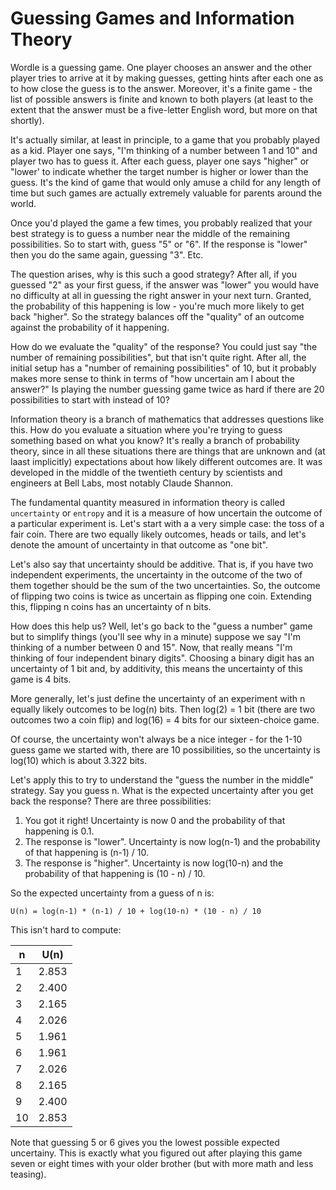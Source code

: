 # Guessing Games and Information Theory

Wordle is a guessing game. One player chooses an answer and the other player tries to arrive at it by making guesses, getting hints after each one as to how close the guess is to the answer.  Moreover, it's a finite game - the list of possible answers is finite and known to both players (at least to the extent that the answer must be a five-letter English word, but more on that shortly).

It's actually similar, at least in principle, to a game that you probably played as a kid.  Player one says, "I'm thinking of a number between 1 and 10" and player two has to guess it.  After each guess, player one says "higher" or "lower' to indicate whether the target number is higher or lower than the guess.  It's the kind of game that would only amuse a child for any length of time but such games are actually extremely valuable for parents around the world.

Once you'd played the game a few times, you probably realized that your best strategy is to guess a number near the middle of the remaining possibilities.  So to start with, guess "5" or "6".  If the response is "lower" then you do the same again, guessing "3".  Etc.

The question arises, why is this such a good strategy? After all, if you guessed "2" as your first guess, if the answer was "lower" you would have no difficulty at all in guessing the right answer in your next turn.  Granted, the probability of this happening is low - you're much more likely to get back "higher".  So the strategy balances off the "quality" of an outcome against the probability of it happening.

How do we evaluate the "quality" of the response?  You could just say "the number of remaining possibilities", but that isn't quite right.  After all, the initial setup has a "number of remaining possibilities" of 10, but it probably makes more sense to think in terms of "how uncertain am I about the answer?"  Is playing the number guessing game twice as hard if there are 20 possibilities to start with instead of 10?  

Information theory is a branch of mathematics that addresses questions like this.  How do you evaluate a situation where you're trying to guess something based on what you know?  It's really a branch of probability theory, since in all these situations there are things that are unknown and (at laast implicitly) expectations about how likely different outcomes are.  It was developed in the middle of the twentieth century by scientists and engineers at Bell Labs, most notably Claude Shannon.

The fundamental quantity measured in information theory is called `uncertainty` or `entropy` and it is a measure of how uncertain the outcome of a particular experiment is.  Let's start with a a very simple case: the toss of a fair coin.  There are two equally likely outcomes, heads or tails, and let's denote the amount of uncertainty in that outcome as "one bit".

Let's also say that uncertainty should be additive.  That is, if you have two independent experiments, the uncertainty in the outcome of the two of them together should be the sum of the two uncertainties.  So, the outcome of flipping two coins is twice as uncertain as flipping one coin. Extending this, flipping n coins has an uncertainty of n bits.

How does this help us?  Well, let's go back to the "guess a number" game but to simplify things (you'll see why in a minute) suppose we say "I'm thinking of a number between 0 and 15".  Now, that really means "I'm thinking of four independent binary digits".  Choosing a binary digit has an uncertainty of 1 bit and, by additivity, this means the uncertainty of this game is 4 bits.

More generally, let's just define the uncertainty of an experiment with n equally likely outcomes to be log(n) bits.  Then log(2) = 1 bit (there are two outcomes two a coin flip) and log(16) = 4 bits for our sixteen-choice game.

Of course, the uncertainty won't always be a nice integer - for the 1-10 guess game we started with, there are 10 possibilities, so the uncertainty is log(10) which is about 3.322 bits.

Let's apply this to try to understand the "guess the number in the middle" strategy.  Say you guess n.  What is the expected uncertainty after you get back the response?  There are three possibilities:

1. You got it right!  Uncertainty is now 0 and the probability of that happening is 0.1.
2. The response is "lower".  Uncertainty is now log(n-1) and the probability of that happening is (n-1) / 10.
3. The response is "higher".  Uncertainty is now log(10-n) and the probability of that happening is (10 - n) / 10.

So the expected uncertainty from a guess of n is:
```
U(n) = log(n-1) * (n-1) / 10 + log(10-n) * (10 - n) / 10
```

This isn't hard to compute:

| n | U(n) |
|---|------|
|1|2.853|
|2|2.400|
|3|2.165|
|4|2.026|
|5|1.961|
|6|1.961|
|7|2.026|
|8|2.165|
|9|2.400|
|10|2.853|

Note that guessing 5 or 6 gives you the lowest possible expected uncertainy.  This is exactly what you figured out after playing this game seven or eight times with your older brother (but with more math and less teasing).
